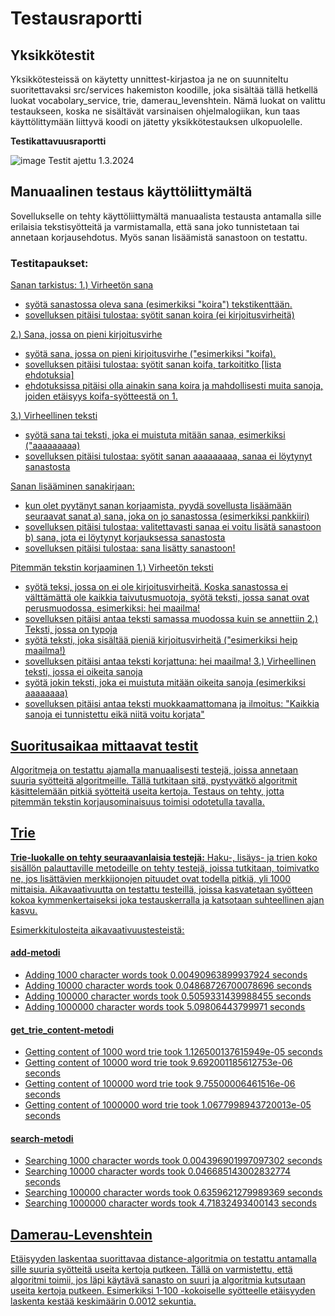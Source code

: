 # Testausraportti

## Yksikkötestit

Yksikkötesteissä on käytetty unnittest-kirjastoa ja ne on suunniteltu suoritettavaksi src/services hakemiston koodille, joka sisältää tällä hetkellä luokat vocabolary_service, trie, damerau_levenshtein. Nämä luokat on valittu testaukseen, koska ne sisältävät varsinaisen ohjelmalogiikan, kun taas käyttölittymään liittyvä koodi on jätetty yksikkötestauksen ulkopuolelle.

**Testikattavuusraportti**

![image](https://github.com/brotholi/tiralabra/assets/91954165/04fe9222-5ce2-4f3f-abee-b34efb94bce3)
Testit ajettu 1.3.2024 

## Manuaalinen testaus käyttöliittymältä

Sovellukselle on tehty käyttöliittymältä manuaalista testausta antamalla sille erilaisia tekstisyötteitä ja varmistamalla, että sana joko tunnistetaan tai annetaan korjausehdotus. Myös sanan lisäämistä sanastoon on testattu.

### Testitapaukset:
 <u> Sanan tarkistus: <u> 
1.) Virheetön sana
- syötä sanastossa oleva sana (esimerkiksi "koira") tekstikenttään.
- sovelluksen pitäisi tulostaa: syötit sanan koira (ei kirjoitusvirheitä)

2.) Sana, jossa on pieni kirjoitusvirhe
- syötä sana, jossa on pieni kirjoitusvirhe ("esimerkiksi "koifa).
- sovelluksen pitäisi tulostaa: syötit sanan koifa, tarkoititko [lista ehdotuksia]
- ehdotuksissa pitäisi olla ainakin sana koira ja mahdollisesti muita sanoja, joiden etäisyys koifa-syötteestä on 1.

3.) Virheellinen teksti
- syötä sana tai teksti, joka ei muistuta mitään sanaa, esimerkiksi ("aaaaaaaaa)
- sovelluksen pitäisi tulostaa: syötit sanan aaaaaaaaa, sanaa ei löytynyt sanastosta

<u> Sanan lisääminen sanakirjaan: <u> 
- kun olet pyytänyt sanan korjaamista, pyydä sovellusta lisäämään seuraavat sanat
a) sana, joka on jo sanastossa (esimerkiksi pankkiiri)
- sovelluksen pitäisi tulostaa: valitettavasti sanaa ei voitu lisätä sanastoon
b) sana, jota ei löytynyt korjauksessa sanastosta
- sovelluksen pitäisi tulostaa: sana lisätty sanastoon!

<u> Pitemmän tekstin korjaaminen <u> 
1.) Virheetön teksti 
- syötä teksi, jossa on ei ole kirjoitusvirheitä. Koska sanastossa ei välttämättä ole kaikkia taivutusmuotoja, syötä teksti, jossa sanat ovat perusmuodossa, esimerkiksi: hei maailma!
- sovelluksen pitäisi antaa teksti samassa muodossa kuin se annettiin
2.) Teksti, jossa on typoja
- syötä teksti, joka sisältää pieniä kirjoitusvirheitä ("esimerkiksi heip maailma!)
- sovelluksen pitäisi antaa teksti korjattuna: hei maailma!
3.) Virheellinen teksti, jossa ei oikeita sanoja
- syötä jokin teksti, joka ei muistuta mitään oikeita sanoja (esimerkiksi aaaaaaaa)
- sovelluksen pitäisi antaa teksti muokkaamattomana ja ilmoitus: "Kaikkia sanoja ei tunnistettu eikä niitä voitu korjata"


## Suoritusaikaa mittaavat testit

Algoritmeja on testattu ajamalla manuaalisesti testejä, joissa annetaan suuria syötteitä algoritmeille. Tällä tutkitaan sitä, pystyvätkö algoritmit käsittelemään pitkiä syötteitä useita kertoja. Testaus on tehty, jotta pitemmän tekstin korjausominaisuus toimisi odotetulla tavalla.

## Trie
**Trie-luokalle on tehty seuraavanlaisia testejä:**
Haku-, lisäys- ja trien koko sisällön palauttaville metodeille on tehty testejä, joissa tutkitaan, toimivatko ne, jos lisättävien merkkijonojen pituudet ovat todella pitkiä, yli 1000 mittaisia. Aikavaativuutta on testattu testeillä, joissa kasvatetaan syötteen kokoa kymmenkertaiseksi joka testauskerralla ja katsotaan suhteellinen ajan kasvu. 

Esimerkkitulosteita aikavaativuustesteistä:

#### add-metodi
- Adding 1000 character words took 0.00490963899937924 seconds
- Adding 10000 character words took 0.04868726700078696 seconds
- Adding 100000 character words took 0.5059331439988455 seconds
- Adding 1000000 character words took 5.09806443799971 seconds

#### get_trie_content-metodi

- Getting content of 1000 word trie took 1.126500137615949e-05 seconds
- Getting content of 10000 word trie took 9.692001185612753e-06 seconds
- Getting content of 100000 word trie took 9.75500006461516e-06 seconds
- Getting content of 1000000 word trie took 1.0677998943720013e-05 seconds


#### search-metodi
- Searching 1000 character words took 0.004396901997097302 seconds
- Searching 10000 character words took 0.046685143002832774 seconds
- Searching 100000 character words took 0.6359621279989369 seconds
- Searching 1000000 character words took 4.71832493400143 seconds

## Damerau-Levenshtein
Etäisyyden laskentaa suorittavaa distance-algoritmia on testattu antamalla sille suuria syötteitä useita kertoja putkeen. Tällä on varmistettu, että algoritmi toimii, jos läpi käytävä sanasto on suuri ja algoritmia kutsutaan useita kertoja putkeen. Esimerkiksi 1-100 -kokoiselle syötteelle etäisyyden laskenta kestää keskimäärin 0.0012 sekuntia. 


